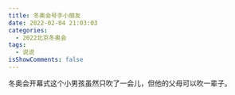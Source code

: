 ```yaml
---
title: 冬奥会号手小朋友
date: 2022-02-04 21:03:03
categories:
  - 2022北京冬奥会
tags:
  - 说说
isShowComments: false
---
```


冬奥会开幕式这个小男孩虽然只吹了一会儿，但他的父母可以吹一辈子。
